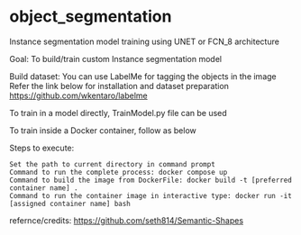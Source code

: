 # object_segmentation
Instance segmentation model training using UNET or FCN_8 architecture

Goal: To build/train custom Instance segmentation model

Build dataset: You can use LabelMe for tagging the objects in the image Refer the link below for installation and dataset preparation https://github.com/wkentaro/labelme

To train in a model directly, TrainModel.py file can be used

To train inside a Docker container, follow as below

Steps to execute:

    Set the path to current directory in command prompt
    Command to run the complete process: docker compose up
    Command to build the image from DockerFile: docker build -t [preferred container name] .
    Command to run the container image in interactive type: docker run -it [assigned container name] bash
    
refernce/credits:
https://github.com/seth814/Semantic-Shapes

